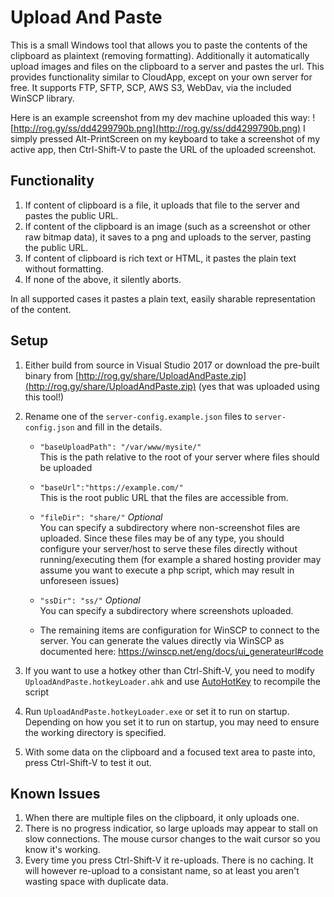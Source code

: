 ﻿# Upload And Paste

This is a small Windows tool that allows you to paste the contents of the clipboard as plaintext (removing formatting).  Additionally it automatically upload images and files on the clipboard to a server and pastes the url.  This provides functionality similar to CloudApp, except on your own server for free.  It supports FTP, SFTP, SCP, AWS S3, WebDav, via the included WinSCP library.

Here is an example screenshot from my dev machine uploaded this way: ![http://rog.gy/ss/dd4299790b.png](http://rog.gy/ss/dd4299790b.png)
I simply pressed Alt-PrintScreen on my keyboard to take a screenshot of my active app, then Ctrl-Shift-V to paste the URL of the uploaded screenshot.

## Functionality

  1.	If content of clipboard is a file, it uploads that file to the server and pastes the public URL.
  2.    If content of the clipboard is an image (such as a screenshot or other raw bitmap data), it saves to a png and uploads to the server, pasting the public URL.
  3.	If content of clipboard is rich text or HTML, it pastes the plain text without formatting.
  4.    If none of the above, it silently aborts.

In all supported cases it pastes a plain text, easily sharable representation of the content.

## Setup

1.	Either build from source in Visual Studio 2017 or download the pre-built binary from [http://rog.gy/share/UploadAndPaste.zip](http://rog.gy/share/UploadAndPaste.zip) (yes that was uploaded using this tool!)
2.	Rename one of the `server-config.example.json` files to `server-config.json` and fill in the details.
	* `"baseUploadPath": "/var/www/mysite/"`  
		This is the path relative to the root of your server where files should be uploaded

	* `"baseUrl":"https://example.com/"`  
		This is the root public URL that the files are accessible from.

	* `"fileDir": "share/"` *Optional*  
		You can specify a subdirectory where non-screenshot files are uploaded.  Since these files may be of any type, you should configure your server/host to serve these files directly without running/executing them (for example a shared hosting provider may assume you want to execute a php script, which may result in unforeseen issues)

	* `"ssDir": "ss/"` *Optional*  
		You can specify a subdirectory where screenshots uploaded.

	* The remaining items are configuration for WinSCP to connect to the server.  You can generate the values directly via WinSCP as documented here: https://winscp.net/eng/docs/ui_generateurl#code

3.	If you want to use a hotkey other than Ctrl-Shift-V, you need to modify `UploadAndPaste.hotkeyLoader.ahk` and use [AutoHotKey](https://www.autohotkey.com/) to recompile the script
4.	Run `UploadAndPaste.hotkeyLoader.exe` or set it to run on startup.  Depending on how you set it to run on startup, you may need to ensure the working directory is specified.
5.	With some data on the clipboard and a focused text area to paste into, press Ctrl-Shift-V to test it out.

## Known Issues

1.  When there are multiple files on the clipboard, it only uploads one.
2.  There is no progress indicatior, so large uploads may appear to stall on slow connections.  The mouse cursor changes to the wait cursor so you know it's working.
3.  Every time you press Ctrl-Shift-V it re-uploads.  There is no caching.  It will however re-upload to a consistant name, so at least you aren't wasting space with duplicate data.